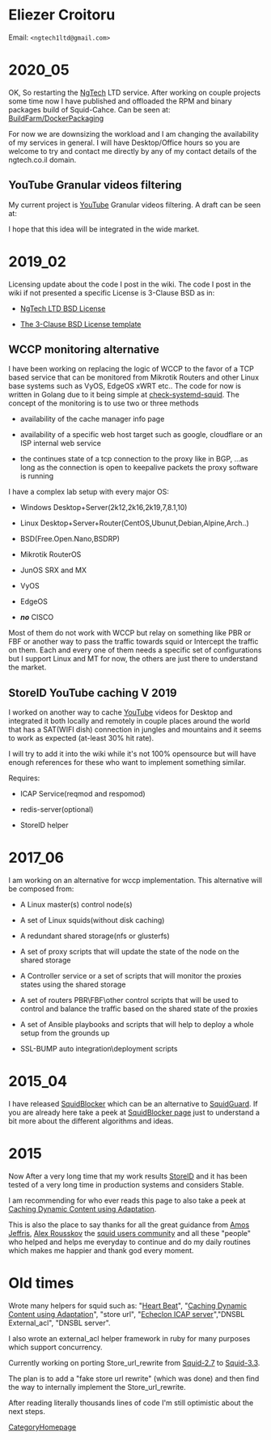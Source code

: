 # Eliezer Croitoru

Email: `<ngtech1ltd@gmail.com>`

# 2020_05

OK, So restarting the
[NgTech](/NgTech)
LTD service. After working on couple projects some time now I have
published and offloaded the RPM and binary packages build of
Squid-Cahce. Can be seen at:
[BuildFarm/DockerPackaging](/BuildFarm/DockerPackaging)

For now we are downsizing the workload and I am changing the
availability of my services in general. I will have Desktop/Office hours
so you are welcome to try and contact me directly by any of my contact
details of the ngtech.co.il domain.

## YouTube Granular videos filtering

My current project is
[YouTube](/YouTube)
Granular videos filtering. A draft can be seen at:
[](https://github.com/elico/yt-classification-service-example)

I hope that this idea will be integrated in the wide market.

# 2019_02

Licensing update about the code I post in the wiki. The code I post in
the wiki if not presented a specific License is 3-Clause BSD as in:

  - [NgTech LTD BSD License](http://ngtech.co.il/license/)

  - [The 3-Clause BSD License
    template](https://opensource.org/licenses/BSD-3-Clause)

## WCCP monitoring alternative

I have been working on replacing the logic of WCCP to the favor of a TCP
based service that can be monitored from Mikrotik Routers and other
Linux base systems such as VyOS, EdgeOS xWRT etc.. The code for now is
written in Golang due to it being simple at
[check-systemd-squid](https://gogs.ngtech.co.il/NgTech-LTD/check-systemd-squid).
The concept of the monitoring is to use two or three methods

  - availability of the cache manager info page

  - availability of a specific web host target such as google,
    cloudflare or an ISP internal web service

  - the continues state of a tcp connection to the proxy like in BGP,
    ...as long as the connection is open to keepalive packets the proxy
    software is running

I have a complex lab setup with every major OS:

  - Windows Desktop+Server(2k12,2k16,2k19,7,8.1,10)

  - Linux Desktop+Server+Router(CentOS,Ubunut,Debian,Alpine,Arch..)

  - BSD(Free.Open.Nano,BSDRP)

  - Mikrotik RouterOS

  - JunOS SRX and MX

  - VyOS

  - EdgeOS

  - ***no*** CISCO

Most of them do not work with WCCP but relay on something like PBR or
FBF or another way to pass the traffic towards squid or Intercept the
traffic on them. Each and every one of them needs a specific set of
configurations but I support Linux and MT for now, the others are just
there to understand the market.

## StoreID YouTube caching V 2019

I worked on another way to cache
[YouTube](/YouTube)
videos for Desktop and integrated it both locally and remotely in couple
places around the world that has a SAT(WIFI dish) connection in jungles
and mountains and it seems to work as expected (at-least 30% hit rate).

I will try to add it into the wiki while it's not 100% opensource but
will have enough references for these who want to implement something
similar.

Requires:

  - ICAP Service(reqmod and respomod)

  - redis-server(optional)

  - StoreID helper

# 2017_06

I am working on an alternative for wccp implementation. This alternative
will be composed from:

  - A Linux master(s) control node(s)

  - A set of Linux squids(without disk caching)

  - A redundant shared storage(nfs or glusterfs)

  - A set of proxy scripts that will update the state of the node on the
    shared storage

  - A Controller service or a set of scripts that will monitor the
    proxies states using the shared storage

  - A set of routers PBR\\FBF\\other control scripts that will be used
    to control and balance the traffic based on the shared state of the
    proxies

  - A set of Ansible playbooks and scripts that will help to deploy a
    whole setup from the grounds up

  - SSL-BUMP auto integration\\deployment scripts

# 2015_04

I have released
[SquidBlocker](http://www1.ngtech.co.il/wpe/?page_id=135) which can be
an alternative to
[SquidGuard](/SquidGuard).
If you are already here take a peek at [SquidBlocker
page](http://www1.ngtech.co.il/squidblocker/) just to understand a bit
more about the different algorithms and ideas.

# 2015

Now After a very long time that my work results
[StoreID](/Features/StoreID)
and it has been tested of a very long time in production systems and
considers Stable.

I am recommending for who ever reads this page to also take a peek at
[Caching Dynamic Content using
Adaptation](/ConfigExamples/DynamicContent/Coordinator).

This is also the place to say thanks for all the great guidance from
[Amos
Jeffris](/AmosJeffries),
[Alex
Rousskov](/AlexRousskov)
the [squid users
community](http://www.squid-cache.org/Support/mailing-lists.html#squid-users)
and all these "people" who helped and helps me everyday to continue and
do my daily routines which makes me happier and thank god every moment.

# Old times

Wrote many helpers for squid such as: "[Heart
Beat](https://github.com/elico/squid-helpers/tree/master/squid_helpers/proxy_hb_check)",
"[Caching Dynamic Content using
Adaptation](/ConfigExamples/DynamicContent/Coordinator)",
"store url", "[Echeclon ICAP
server](https://github.com/elico/echelon)","DNSBL External_acl", "DNSBL
server".

I also wrote an external_acl helper framework in ruby for many purposes
which support concurrency.

Currently working on porting Store_url_rewrite from
[Squid-2.7](/Releases/Squid-2.7)
to
[Squid-3.3](/Releases/Squid-3.3).

The plan is to add a "fake store url rewrite" (which was done) and then
find the way to internally implement the Store_url_rewrite.

After reading literally thousands lines of code I'm still optimistic
about the next steps.

[CategoryHomepage](/CategoryHomepage)
